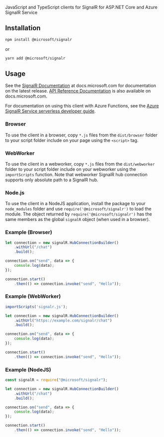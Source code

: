 JavaScript and TypeScript clients for SignalR for ASP.NET Core and Azure SignalR Service

## Installation

```bash
npm install @microsoft/signalr
```
or
```bash
yarn add @microsoft/signalr
```

## Usage

See the [SignalR Documentation](https://docs.microsoft.com/en-us/aspnet/core/signalr) at docs.microsoft.com for documentation on the latest release. [API Reference Documentation](https://docs.microsoft.com/javascript/api/%40aspnet/signalr/?view=signalr-js-latest) is also available on docs.microsoft.com.

For documentation on using this client with Azure Functions, see the [Azure SignalR Service serverless developer guide](https://docs.microsoft.com/azure/azure-signalr/signalr-concept-serverless-development-config).

### Browser

To use the client in a browser, copy `*.js` files from the `dist/browser` folder to your script folder include on your page using the `<script>` tag.

### WebWorker

To use the client in a webworker, copy `*.js` files from the `dist/webworker` folder to your script folder include on your webworker using the `importScripts` function. Note that webworker SignalR hub connection supports only absolute path to a SignalR hub.

### Node.js

To use the client in a NodeJS application, install the package to your `node_modules` folder and use `require('@microsoft/signalr')` to load the module. The object returned by `require('@microsoft/signalr')` has the same members as the global `signalR` object (when used in a browser).

### Example (Browser)

```JavaScript
let connection = new signalR.HubConnectionBuilder()
    .withUrl("/chat")
    .build();

connection.on("send", data => {
    console.log(data);
});

connection.start()
    .then(() => connection.invoke("send", "Hello"));
```

### Example (WebWorker)


```JavaScript
importScripts('signalr.js');

let connection = new signalR.HubConnectionBuilder()
    .withUrl("https://example.com/signalr/chat")
    .build();

connection.on("send", data => {
    console.log(data);
});

connection.start()
    .then(() => connection.invoke("send", "Hello"));

```

### Example (NodeJS)

```JavaScript
const signalR = require("@microsoft/signalr");

let connection = new signalR.HubConnectionBuilder()
    .withUrl("/chat")
    .build();

connection.on("send", data => {
    console.log(data);
});

connection.start()
    .then(() => connection.invoke("send", "Hello"));
```
